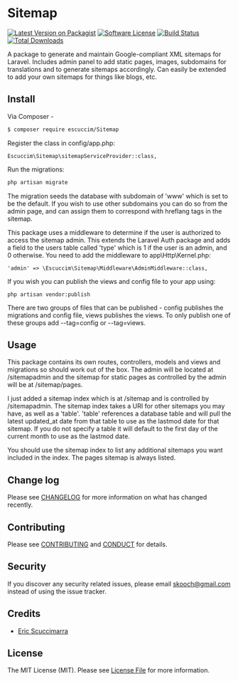 # Sitemap

[![Latest Version on Packagist][ico-version]][link-packagist]
[![Software License][ico-license]](LICENSE.md)
[![Build Status][ico-travis]][link-travis]
[![Total Downloads][ico-downloads]][link-downloads]


A package to generate and maintain Google-compliant XML sitemaps for Laravel. Includes admin panel to add static pages, images, subdomains for translations and to generate sitemaps accordingly. Can easily be extended to add your own sitemaps for things like blogs, etc.

## Install

Via Composer -

``` bash
$ composer require escuccim/Sitemap
```
Register the class in config/app.php:
```
Escuccim\Sitemap\sitemapServiceProvider::class,
```
Run the migrations:
``` bash
php artisan migrate
```
The migration seeds the database with subdomain of 'www' which is set to be the default. If you wish to use other subdomains you can do so from the admin page, and can assign them to correspond with hreflang tags in the sitemap.

This package uses a middleware to determine if the user is authorized to access the sitemap admin. This extends the Laravel Auth package and adds a field to the users table called 'type' which is 1 if the user is an admin, and 0 otherwise. You need to add the middleware to app\Http\Kernel.php:
```
'admin' => \Escuccim\Sitemap\Middleware\AdminMiddleware::class,
```

If you wish you can publish the views and config file to your app using:
```
php artisan vendor:publish
```

There are two groups of files that can be published - config publishes the migrations and config file, views publishes the views. To only publish one of these groups add --tag=config or --tag=views. 

## Usage

This package contains its own routes, controllers, models and views and migrations so should work out of the box. The admin will be located at /sitemapadmin and the sitemap for static pages as controlled by the admin will be at /sitemap/pages. 

I just added a sitemap index which is at /sitemap and is controlled by /sitemapadmin. The sitemap index takes a URI for other sitemaps you may have, as well as a 'table'. 'table' references a database table and will pull the latest updated_at date from that table to use as the lastmod date for that sitemap. If you do not specify a table it will default to the first day of the current month to use as the lastmod date.

You should use the sitemap index to list any additional sitemaps you want included in the index. The pages sitemap is always listed.

## Change log

Please see [CHANGELOG](CHANGELOG.md) for more information on what has changed recently.

## Contributing

Please see [CONTRIBUTING](CONTRIBUTING.md) and [CONDUCT](CONDUCT.md) for details.

## Security

If you discover any security related issues, please email skooch@gmail.com instead of using the issue tracker.

## Credits

- [Eric Scuccimarra][link-author]

## License

The MIT License (MIT). Please see [License File](LICENSE.md) for more information.

[ico-version]: https://img.shields.io/packagist/v/escuccim/Sitemap.svg?style=flat-square
[ico-license]: https://img.shields.io/badge/license-MIT-brightgreen.svg?style=flat-square
[ico-travis]: https://img.shields.io/travis/escuccim/Sitemap/master.svg?style=flat-square
[ico-scrutinizer]: https://img.shields.io/scrutinizer/coverage/g/escuccim/Sitemap.svg?style=flat-square
[ico-code-quality]: https://img.shields.io/scrutinizer/g/escuccim/Sitemap.svg?style=flat-square
[ico-downloads]: https://img.shields.io/packagist/dt/escuccim/Sitemap.svg?style=flat-square

[link-packagist]: https://packagist.org/packages/escuccim/Sitemap
[link-travis]: https://travis-ci.org/escuccim/Sitemap
[link-scrutinizer]: https://scrutinizer-ci.com/g/escuccim/Sitemap/code-structure
[link-code-quality]: https://scrutinizer-ci.com/g/escuccim/Sitemap
[link-downloads]: https://packagist.org/packages/escuccim/Sitemap
[link-author]: https://github.com/escuccim
[link-contributors]: ../../contributors
